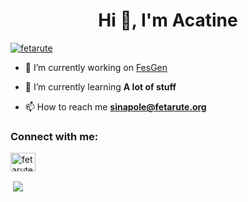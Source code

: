 <h1 align="center">Hi 👋, I'm Acatine</h1>

<p align="left"> <a href="https://twitter.com/fetarute" target="blank"><img src="https://img.shields.io/twitter/follow/fetarute?logo=twitter&style=for-the-badge" alt="fetarute" /></a> </p>

- 🔭 I’m currently working on [FesGen](https://github.com/Team-Cenlinc/FesGen/tree/main)

- 🌱 I’m currently learning **A lot of stuff**

- 📫 How to reach me **sinapole@fetarute.org**

<h3 align="left">Connect with me:</h3>
<p align="left">
<a href="https://twitter.com/fetarute" target="blank"><img align="center" src="https://raw.githubusercontent.com/rahuldkjain/github-profile-readme-generator/master/src/images/icons/Social/twitter.svg" alt="fetarute" height="30" width="40" /></a>
</p>

<p>&nbsp;<img align="center" src="https://github-readme-stats.vercel.app/api?username=Sinapole&show_icons=true&count-private=true&bg_color=29B3A3,368AA6,4A65B5&title_color=ffffff&text_color=ffffff&icon_color=ffffff&locale=cn" /></p>
